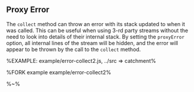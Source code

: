 ## Proxy Error

The `collect` method can throw an error with its stack updated to when it was called. This can be useful when using 3-rd party streams without the need to look into details of their internal stack. By setting the `proxyError` option, all internal lines of the stream will be hidden, and the error will appear to be thrown by the call to the `collect` method.

%EXAMPLE: example/error-collect2.js, ../src => catchment%

%FORK example example/error-collect2%

%~%